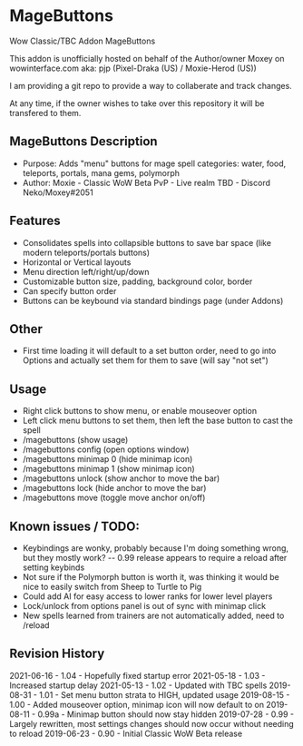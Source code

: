 # MageButtons
Wow Classic/TBC Addon MageButtons

This addon is unofficially hosted on behalf of the Author/owner Moxey on wowinterface.com aka: pjp (Pixel-Draka (US) / Moxie-Herod (US))

I am providing a git repo to provide a way to collaberate and track changes.

At any time, if the owner wishes to take over this repository it will be transfered to them.

## MageButtons Description

- Purpose: Adds "menu" buttons for mage spell categories: water, food, teleports, portals, mana gems, polymorph
- Author: Moxie <Alway East> - Classic WoW Beta PvP - Live realm TBD - Discord Neko/Moxey#2051

## Features
- Consolidates spells into collapsible buttons to save bar space (like modern teleports/portals buttons)
- Horizontal or Vertical layouts
- Menu direction left/right/up/down
- Customizable button size, padding, background color, border
- Can specify button order
- Buttons can be keybound via standard bindings page (under Addons)

## Other
- First time loading it will default to a set button order, need to go into Options and actually set them for them to save (will say "not set")

## Usage
- Right click buttons to show menu, or enable mouseover option
- Left click menu buttons to set them, then left the base button to cast the spell
- /magebuttons (show usage)
- /magebuttons config (open options window)
- /magebuttons minimap 0 (hide minimap icon)
- /magebuttons minimap 1 (show minimap icon)
- /magebuttons unlock (show anchor to move the bar)
- /magebuttons lock (hide anchor to move the bar)
- /magebuttons move (toggle move anchor on/off)

## Known issues / TODO:
- Keybindings are wonky, probably because I'm doing something wrong, but they mostly work?
-- 0.99 release appears to require a reload after setting keybinds
- Not sure if the Polymorph button is worth it, was thinking it would be nice to easily switch from Sheep to Turtle to Pig
- Could add AI for easy access to lower ranks for lower level players
- Lock/unlock from options panel is out of sync with minimap click
- New spells learned from trainers are not automatically added, need to /reload

## Revision History
2021-06-16 - 1.04 - Hopefully fixed startup error
2021-05-18 - 1.03 - Increased startup delay
2021-05-13 - 1.02 - Updated with TBC spells
2019-08-31 - 1.01 - Set menu button strata to HIGH, updated usage
2019-08-15 - 1.00 - Added mouseover option, minimap icon will now default to on
2019-08-11 - 0.99a - Minimap button should now stay hidden
2019-07-28 - 0.99 - Largely rewritten, most settings changes should now occur without needing to reload
2019-06-23 - 0.90 - Initial Classic WoW Beta release